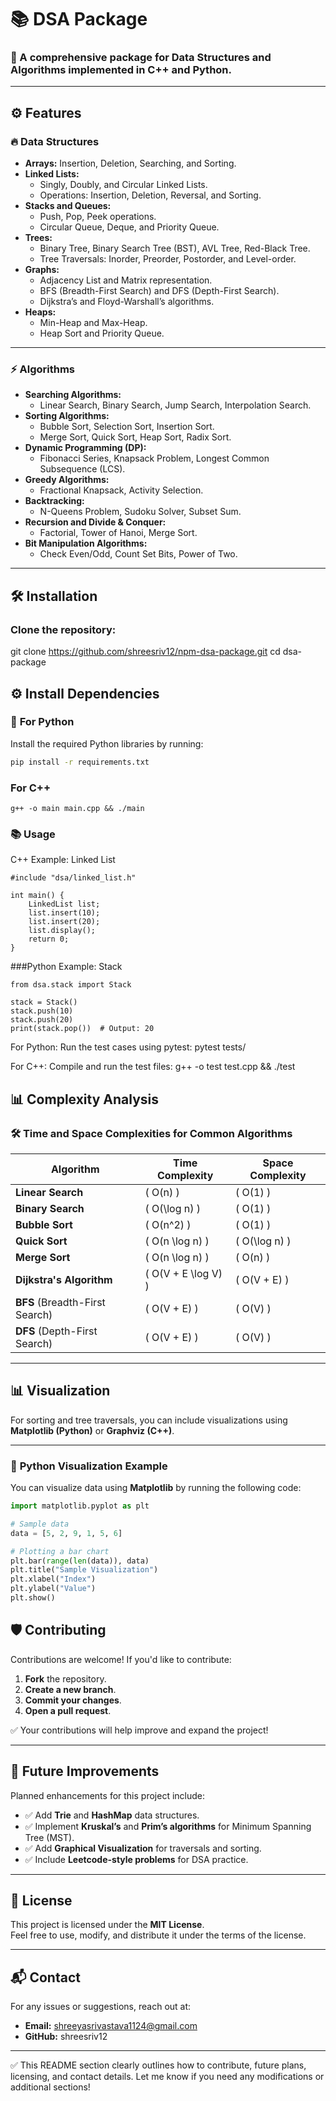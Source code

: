 # 📚 DSA Package

### 🚀 A comprehensive package for Data Structures and Algorithms implemented in C++ and Python.

---

## ⚙️ **Features**

### 🔥 **Data Structures**
- **Arrays:** Insertion, Deletion, Searching, and Sorting.
- **Linked Lists:** 
  - Singly, Doubly, and Circular Linked Lists.
  - Operations: Insertion, Deletion, Reversal, and Sorting.
- **Stacks and Queues:** 
  - Push, Pop, Peek operations.
  - Circular Queue, Deque, and Priority Queue.
- **Trees:** 
  - Binary Tree, Binary Search Tree (BST), AVL Tree, Red-Black Tree.
  - Tree Traversals: Inorder, Preorder, Postorder, and Level-order.
- **Graphs:** 
  - Adjacency List and Matrix representation.
  - BFS (Breadth-First Search) and DFS (Depth-First Search).
  - Dijkstra’s and Floyd-Warshall’s algorithms.
- **Heaps:**
  - Min-Heap and Max-Heap.
  - Heap Sort and Priority Queue.

---

### ⚡️ **Algorithms**
- **Searching Algorithms:**
  - Linear Search, Binary Search, Jump Search, Interpolation Search.
- **Sorting Algorithms:**
  - Bubble Sort, Selection Sort, Insertion Sort.
  - Merge Sort, Quick Sort, Heap Sort, Radix Sort.
- **Dynamic Programming (DP):**
  - Fibonacci Series, Knapsack Problem, Longest Common Subsequence (LCS).
- **Greedy Algorithms:**
  - Fractional Knapsack, Activity Selection.
- **Backtracking:**
  - N-Queens Problem, Sudoku Solver, Subset Sum.
- **Recursion and Divide & Conquer:**
  - Factorial, Tower of Hanoi, Merge Sort.
- **Bit Manipulation Algorithms:**
  - Check Even/Odd, Count Set Bits, Power of Two.

---

## 🛠️ **Installation**

### **Clone the repository:**

git clone https://github.com/shreesriv12/npm-dsa-package.git
cd dsa-package


## ⚙️ **Install Dependencies**

### 🐍 **For Python**
Install the required Python libraries by running:
```bash
pip install -r requirements.txt
```
###  **For C++**
```
g++ -o main main.cpp && ./main
```

### 📚 Usage
C++ Example: Linked List
````
#include "dsa/linked_list.h"

int main() {
    LinkedList list;
    list.insert(10);
    list.insert(20);
    list.display();
    return 0;
}
````

###Python Example: Stack
```
from dsa.stack import Stack

stack = Stack()
stack.push(10)
stack.push(20)
print(stack.pop())  # Output: 20
```

For Python:
Run the test cases using pytest:
pytest tests/

For C++:
Compile and run the test files:
g++ -o test test.cpp && ./test

## 📊 **Complexity Analysis**

### 🛠️ **Time and Space Complexities for Common Algorithms**

| **Algorithm**         | **Time Complexity**         | **Space Complexity**        |
|------------------------|-----------------------------|-----------------------------|
| **Linear Search**      | \( O(n) \)                  | \( O(1) \)                  |
| **Binary Search**      | \( O(\log n) \)              | \( O(1) \)                  |
| **Bubble Sort**        | \( O(n^2) \)                 | \( O(1) \)                  |
| **Quick Sort**         | \( O(n \log n) \)            | \( O(\log n) \)              |
| **Merge Sort**         | \( O(n \log n) \)            | \( O(n) \)                   |
| **Dijkstra's Algorithm**| \( O(V + E \log V) \)       | \( O(V + E) \)               |
| **BFS** (Breadth-First Search) | \( O(V + E) \)         | \( O(V) \)                   |
| **DFS** (Depth-First Search)   | \( O(V + E) \)         | \( O(V) \)                   |

---

## 📊 **Visualization**

For sorting and tree traversals, you can include visualizations using **Matplotlib (Python)** or **Graphviz (C++)**.

---

### 🐍 **Python Visualization Example**
You can visualize data using **Matplotlib** by running the following code:
```python
import matplotlib.pyplot as plt

# Sample data
data = [5, 2, 9, 1, 5, 6]

# Plotting a bar chart
plt.bar(range(len(data)), data)
plt.title("Sample Visualization")
plt.xlabel("Index")
plt.ylabel("Value")
plt.show()
````


## 🛡️ **Contributing**
Contributions are welcome! If you'd like to contribute:

1. **Fork** the repository.
2. **Create a new branch**.
3. **Commit your changes**.
4. **Open a pull request**.

✅ Your contributions will help improve and expand the project!

---

## 🚀 **Future Improvements**
Planned enhancements for this project include:
- ✅ Add **Trie** and **HashMap** data structures.
- ✅ Implement **Kruskal’s** and **Prim’s algorithms** for Minimum Spanning Tree (MST).
- ✅ Add **Graphical Visualization** for traversals and sorting.
- ✅ Include **Leetcode-style problems** for DSA practice.

---

## 📄 **License**
This project is licensed under the **MIT License**.  
Feel free to use, modify, and distribute it under the terms of the license.

---

## 📬 **Contact**
For any issues or suggestions, reach out at:

- **Email:** shreeyasrivastava1124@gmail.com  
- **GitHub:** shreesriv12

---

✅ This README section clearly outlines how to contribute, future plans, licensing, and contact details. Let me know if you need any modifications or additional sections!







